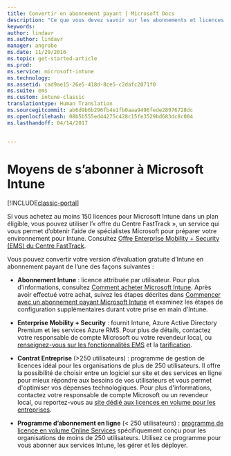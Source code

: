 ```yaml
---
title: Convertir en abonnement payant | Microsoft Docs
description: "Ce que vous devez savoir sur les abonnements et licences après avoir configuré votre essai gratuit d’Intune de 30 jours."
keywords: 
author: lindavr
ms.author: lindavr
manager: angrobe
ms.date: 11/29/2016
ms.topic: get-started-article
ms.prod: 
ms.service: microsoft-intune
ms.technology: 
ms.assetid: cad9ae15-26e5-418d-8ce5-c2dafc2071f0
ms.suite: ems
ms.custom: intune-classic
translationtype: Human Translation
ms.sourcegitcommit: ab6d9b6b296fb4e1fb0aaa9496fede28976728dc
ms.openlocfilehash: 08b5b555ed44275c428c15fe3529bd683dc8c004
ms.lasthandoff: 04/14/2017


---
```


# <a name="ways-to-subscribe-to-microsoft-intune"></a>Moyens de s’abonner à Microsoft Intune

[!INCLUDE[classic-portal](../includes/classic-portal.md)]

Si vous achetez au moins 150 licences pour Microsoft Intune dans un plan éligible, vous pouvez utiliser l’« offre du Centre FastTrack », un service qui vous permet d’obtenir l’aide de spécialistes Microsoft pour préparer votre environnement pour Intune. Consultez [Offre Enterprise Mobility + Security (EMS) du Centre FastTrack](https://docs.microsoft.com/enterprise-mobility/Solutions/fasttrack-center-benefit-for-enterprise-mobility-suite-ems).

Vous pouvez convertir votre version d’évaluation gratuite d’Intune en abonnement payant de l’une des façons suivantes :

-   **Abonnement Intune** : licence attribuée par utilisateur. Pour plus d'informations, consultez [Comment acheter Microsoft Intune](https://www.microsoft.com/server-cloud/products/microsoft-intune/Purchasing.aspx). Après avoir effectué votre achat, suivez les étapes décrites dans [Commencer avec un abonnement payant Microsoft Intune](/intune/get-started/start-with-a-paid-subscription-to-microsoft-intune) et examinez les étapes de configuration supplémentaires durant votre prise en main d’Intune.

-   **Enterprise Mobility + Security** : fournit Intune, Azure Active Directory Premium et les services Azure RMS. Pour plus de détails, contactez votre responsable de compte Microsoft ou votre revendeur local, ou [renseignez-vous sur les fonctionnalités EMS](https://www.microsoft.com/server-cloud/enterprise-mobility/overview.aspx) et la [tarification](https://www.microsoft.com/server-cloud/products/enterprise-mobility-suite/Purchasing.aspx).

-   **Contrat Entreprise** (&gt;250 utilisateurs) : programme de gestion de licences idéal pour les organisations de plus de 250 utilisateurs. Il offre la possibilité de choisir entre un logiciel sur site et des services en ligne pour mieux répondre aux besoins de vos utilisateurs et vous permet d'optimiser vos dépenses technologiques. Pour plus d'informations, contactez votre responsable de compte Microsoft ou un revendeur local, ou reportez-vous au [site dédié aux licences en volume pour les entreprises](http://www.microsoft.com/licensing/licensing-options/enterprise.aspx).

-   **Programme d’abonnement en ligne** (&lt; 250 utilisateurs) : [programme de licence en volume Online Services](http://www.microsoft.com/licensing/online-services/default.aspx) spécifiquement conçu pour les organisations de moins de 250 utilisateurs. Utilisez ce programme pour vous abonner aux services Intune, les gérer et les déployer.

